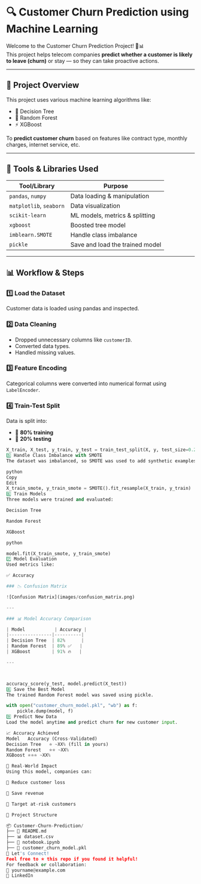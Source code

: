 # 🔍 Customer Churn Prediction using Machine Learning

Welcome to the Customer Churn Prediction Project! 🧠📊  
This project helps telecom companies **predict whether a customer is likely to leave (churn)** or stay — so they can take proactive actions.

---

## 🚀 Project Overview

This project uses various machine learning algorithms like:
- 🌳 Decision Tree
- 🌲 Random Forest
- ⚡ XGBoost

To **predict customer churn** based on features like contract type, monthly charges, internet service, etc.

---

## 🧰 Tools & Libraries Used

| Tool/Library           | Purpose                          |
|------------------------|----------------------------------|
| `pandas`, `numpy`      | Data loading & manipulation      |
| `matplotlib`, `seaborn`| Data visualization               |
| `scikit-learn`         | ML models, metrics & splitting   |
| `xgboost`              | Boosted tree model               |
| `imblearn.SMOTE`       | Handle class imbalance           |
| `pickle`               | Save and load the trained model  |

---

## 📊 Workflow & Steps

### 1️⃣ Load the Dataset
Customer data is loaded using pandas and inspected.

### 2️⃣ Data Cleaning
- Dropped unnecessary columns like `customerID`.
- Converted data types.
- Handled missing values.

### 3️⃣ Feature Encoding
Categorical columns were converted into numerical format using `LabelEncoder`.

### 4️⃣ Train-Test Split
Data is split into:
- 🧪 **80% training**
- 🧾 **20% testing**

```python
X_train, X_test, y_train, y_test = train_test_split(X, y, test_size=0.2)
5️⃣ Handle Class Imbalance with SMOTE
The dataset was imbalanced, so SMOTE was used to add synthetic examples of minority class (churned customers).

python
Copy
Edit
X_train_smote, y_train_smote = SMOTE().fit_resample(X_train, y_train)
6️⃣ Train Models
Three models were trained and evaluated:

Decision Tree

Random Forest

XGBoost

python

model.fit(X_train_smote, y_train_smote)
7️⃣ Model Evaluation
Used metrics like:

✅ Accuracy

### 📉 Confusion Matrix

![Confusion Matrix](images/confusion_matrix.png)

---

### 📊 Model Accuracy Comparison

| Model           | Accuracy |
|----------------|----------|
| Decision Tree  | 82%      |
| Random Forest  | 89% ✅   |
| XGBoost        | 91% 🔥   |

---



accuracy_score(y_test, model.predict(X_test))
8️⃣ Save the Best Model
The trained Random Forest model was saved using pickle.

with open("customer_churn_model.pkl", "wb") as f:
    pickle.dump(model, f)
9️⃣ Predict New Data
Load the model anytime and predict churn for new customer input.

📈 Accuracy Achieved
Model	Accuracy (Cross-Validated)
Decision Tree	⭐ ~XX% (fill in yours)
Random Forest	⭐⭐ ~XX%
XGBoost	⭐⭐⭐ ~XX%

🔮 Real-World Impact
Using this model, companies can:

🚫 Reduce customer loss

💸 Save revenue

🎯 Target at-risk customers

📁 Project Structure

📦 Customer-Churn-Prediction/
├── 📄 README.md
├── 📊 dataset.csv
├── 📓 notebook.ipynb
├── 🧠 customer_churn_model.pkl
🙌 Let's Connect!
Feel free to ⭐ this repo if you found it helpful!
For feedback or collaboration:
📧 yourname@example.com
🔗 LinkedIn

